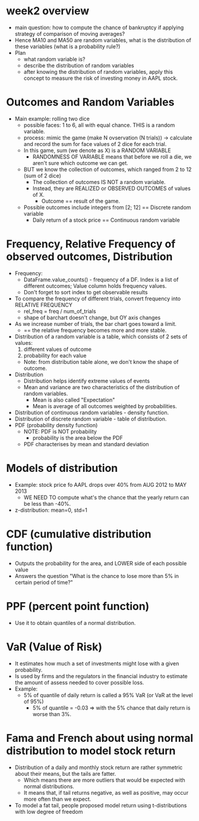 # week2 overview
- main question: how to compute the chance of bankruptcy if applying strategy of comparison of moving averages?
- Hence MA10 and MA50 are random variables, what is the distribution of these variables (what is a probability rule?)
- Plan
    - what random variable is?
    - describe the distribution of random variables
    - after knowing the distribution of random variables, apply this concept to measure the risk of investing money in AAPL stock.

# Outcomes and Random Variables
- Main example: rolling two dice
    - possible faces: 1 to 6, all with equal chance. THIS is a random variable.
    - process: mimic the game (make N ovservation (N trials)) -> calculate and record the sum for face values of 2 dice for each trial.
    - In this game, sum (we denote as X) is a RANDOM VARIABLE
        - RANDOMNESS OF VARIABLE means that before we roll a die, we aren't sure which outcome we can get.
    - BUT we know the collection of outcomes, which ranged from 2 to 12 (sum of 2 dice)
        - The collection of outcomes IS NOT a random variable.
        - Instead, they are REALIZED or OBSERVED OUTCOMES of values of X.
            - Outcome == result of the game.
    - Possible outcomes include integers from [2; 12] == Discrete random variable
        - Daily return of a stock price == Continuous random variable

# Frequency, Relative Frequency of observed outcomes, Distribution
- Frequency:
    - DataFrame.value_counts() - frequency of a DF. Index is a list of different outcomes; Value column holds frequency values.
    - Don't forget to sort index to get observable results
- To compare the frequency of different trials, convert frequency into RELATIVE FREQUENCY
    - rel_freq = freq / num_of_trials
    - shape of barchart doesn't change, but OY axis changes
- As we increase number of trials, the bar chart goes toward a limit.
    - == the relative frequency becomes more and more stable.
- Distribution of a random variable is a table, which consists of 2 sets of values:
    1. different values of outcome
    2. probability for each value
    - Note: from distribution table alone, we don't know the shape of outcome.
- Distribution
    - Distribution helps identify extreme values of events
    - Mean and variance are two characteristics of the distribution of random variables.
        - Mean is also called "Expectation"
        - Mean is average of all outcomes weighted by probabilities.
- Distribution of continuous random variables - density function.
- Distribution of discrete random variable - table of distribution.
- PDF (probability density function)
    - NOTE: PDF is NOT probability
        - probability is the area below the PDF
    - PDF characterises by mean and standard deviation

# Models of distribution
- Example: stock price fo AAPL drops over 40% from AUG 2012 to MAY 2013
    - WE NEED TO compute what's the chance that the yearly return can be less than -40%.
- z-distribution: mean=0, std=1

# CDF (cumulative distribution function)
- Outputs the probability for the area, and LOWER side of each possible value
- Answers the question "What is the chance to lose more than 5% in certain period of time?"

# PPF (percent point function)
- Use it to obtain quantiles of a normal distribution.

# VaR (Value of Risk)
- It estimates how much a set of investments might lose with a given probability.
- Is used by firms and the regulators in the financial industry to estimate the amount of assess needed to cover possible loss.
- Example:
    - 5% of quantile of daily return is called a 95% VaR (or VaR at the level of 95%)
        - 5% of quantile = -0.03 => with the 5% chance that daily return is worse than 3%.

# Fama and French about using normal distribution to model stock return
- Distribution of a daily and monthly stock return are rather symmetric about their means, but the tails are fatter.
    - Which means there are more outliers that would be expected with normal distributions.
    - It means that, if tail returns negative, as well as positive, may occur more often than we expect.
- To model a fat tail, people proposed model return using t-distributions with low degree of freedom